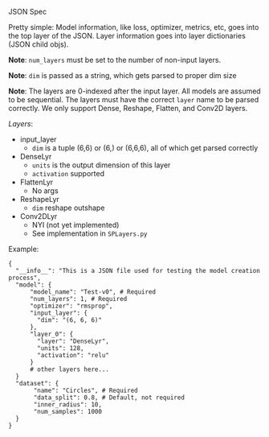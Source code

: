JSON Spec

Pretty simple: Model information, like loss, optimizer, metrics,
etc, goes into the top layer of the JSON. Layer information goes
into layer dictionaries (JSON child objs). 

**Note**: `num_layers` must be set to the number of non-input layers.

**Note**: `dim` is passed as a string, which gets parsed to proper dim size

**Note**: The layers are 0-indexed after the input layer. All models are assumed to be
sequential.
The layers must have the correct `layer` name to be parsed correctly. We only support
Dense, Reshape, Flatten, and Conv2D layers.

_Layers_:

- input_layer
    - `dim` is a tuple (6,6) or (6,) or (6,6,6), all of which
    get parsed correctly
- DenseLyr
    - `units` is the output dimension of this layer
    - `activation` supported
- FlattenLyr
    - No args
- ReshapeLyr
    - `dim` reshape outshape
- Conv2DLyr
    - NYI (not yet implemented)
    - See implementation in `SPLayers.py`
    
Example:

```
{
  "__info__": "This is a JSON file used for testing the model creation process",
  "model": {
      "model_name": "Test-v0", # Required
      "num_layers": 1, # Required
      "optimizer": "rmsprop",
      "input_layer": {
        "dim": "(6, 6, 6)"
      },
      "layer_0": {
        "layer": "DenseLyr",
        "units": 128,
        "activation": "relu"
      }
      # other layers here...
  }
  "dataset": {
       "name": "Circles", # Required
       "data_split": 0.8, # Default, not required
       "inner_radius": 10,
       "num_samples": 1000
  }
}
```

